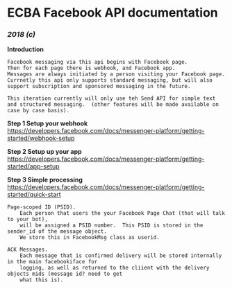 # ECBA Facebook API documentation

### *2018 (c)*

**Introduction**
```
Facebook messaging via this api begins with Facebook page.
Then for each page there is webhook, and Facebook app.
Messages are always initiated by a person visiting your Facebook page.
Currnetly this api only supports standard messaging, but will also 
support subscription and sponsored messaging in the future.

This iteration currently will only use teh Send API for simple text
and structured messaging.  (other features will be made available on case by case basis).

```
**Step 1 Setup your webhook**
https://developers.facebook.com/docs/messenger-platform/getting-started/webhook-setup

**Step 2 Setup up your app**
https://developers.facebook.com/docs/messenger-platform/getting-started/app-setup

**Step 3 Simple processing**
https://developers.facebook.com/docs/messenger-platform/getting-started/quick-start
```
Page-scoped ID (PSID).
    Each person that users the your Facebook Page Chat (that will talk to your bot),
    will be assigned a PSID number.  This PSID is stored in the sender_id of the message object.
    We store this in FacebookMsg class as userid.

ACK Messages.
    Each message that is confirmed delivery will be stored internally in the main facebookiface for
    logging, as well as returned to the cliient with the delivery objects mids (message id? need to get 
    what this is).




```
